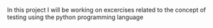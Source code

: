 In this project I will be working on excercises related to the concept of testing using the python programming language